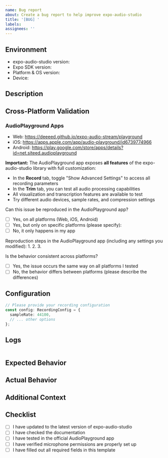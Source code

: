 ```yaml
---
name: Bug report
about: Create a bug report to help improve expo-audio-studio
title: '[BUG] '
labels: 
assignees: ''
---
```


## Environment
<!-- REQUIRED FIELDS - issues without this information will be automatically closed -->
- expo-audio-studio version: <!-- REQUIRED e.g., 1.2.0 -->
- Expo SDK version: <!-- e.g., 49.0.0 -->
- Platform & OS version: <!-- REQUIRED e.g., iOS 16.5, Android 13, Web Chrome 115 -->
- Device: <!-- e.g., iPhone 14 Pro, Pixel 7 -->

## Description
<!-- REQUIRED: A clear and concise description of the issue (minimum 20 characters) -->

## Cross-Platform Validation
<!-- RECOMMENDED: It helps tremendously if you can try to reproduce the issue on the official AudioPlayground app -->

### AudioPlayground Apps
- Web: https://deeeed.github.io/expo-audio-stream/playground
- iOS: https://apps.apple.com/app/audio-playground/id6739774966
- Android: https://play.google.com/store/apps/details?id=net.siteed.audioplayground

**Important:** The AudioPlayground app exposes **all features** of the expo-audio-studio library with full customization:
- In the **Record** tab, toggle "Show Advanced Settings" to access all recording parameters
- In the **Trim** tab, you can test all audio processing capabilities
- All visualization and transcription features are available to test
- Try different audio devices, sample rates, and compression settings

Can this issue be reproduced in the AudioPlayground app?
<!-- RECOMMENDED but not required -->
- [ ] Yes, on all platforms (Web, iOS, Android)
- [ ] Yes, but only on specific platforms (please specify): <!-- e.g., iOS only, Android and Web -->
- [ ] No, it only happens in my app

Reproduction steps in the AudioPlayground app (including any settings you modified):
1. 
2. 
3. 

Is the behavior consistent across platforms?
- [ ] Yes, the issue occurs the same way on all platforms I tested
- [ ] No, the behavior differs between platforms (please describe the differences)

## Configuration
<!-- RECOMMENDED: Your recording configuration -->

```ts
// Please provide your recording configuration
const config: RecordingConfig = {
  sampleRate: 44100,
  // ... other options
};
```

## Logs
<!-- 
RECOMMENDED: To help debug the issue, please enable logging at the provider level:

```tsx
// In your app component or where you set up the AudioRecorderProvider
import { AudioRecorderProvider } from '@siteed/expo-audio-studio';

export default function App() {
  return (
    <AudioRecorderProvider
      config={{
        logger: console // Enable detailed logging
      }}
    >
      {/* Your app components */}
    </AudioRecorderProvider>
  );
}
```

Then paste the relevant logs here:
-->
```log
```

## Expected Behavior
<!-- RECOMMENDED: What did you expect to happen? -->

## Actual Behavior
<!-- RECOMMENDED: What actually happened instead? -->

## Additional Context
<!-- Any other context about the problem here -->

## Checklist
<!-- Please check the boxes that apply: -->
- [ ] I have updated to the latest version of expo-audio-studio
- [ ] I have checked the documentation
- [ ] I have tested in the official AudioPlayground app
- [ ] I have verified microphone permissions are properly set up
- [ ] I have filled out all required fields in this template

<!-- THANK YOU for taking the time to report this issue and provide these details! -->